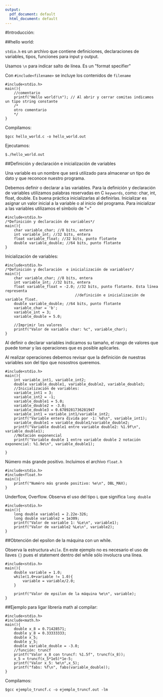 ```yaml
---
output:
  pdf_document: default
  html_document: default
---
```


#Introducción:

##hello world:


`stdio.h` es un archivo que contiene definiciones, declaraciones
de variables, tipos, funciones para input y output.

Usamos `\n` para indicar salto de línea. Es un "format specifier"

Con `#include<filename>` se incluye los contenidos de `filename`

```
#include<stdio.h>
main(){
	//comentario
	printf("Hello world!\n"); // Al abrir y cerrar comitas indicamos un tipo string constante
	/*
	otro comentario
	*/	
}
```

Compilamos:

```
$gcc hello_world.c -o hello_world.out
```

Ejecutamos:

```
$./hello_world.out
```



##Definición y declaración e inicialización de variables 


Una variable es un nombre que será utilizado para almacenar un tipo de dato
y que reconoce nuestro programa.

Debemos definir o declarar a las variables. Para la definición y declaración de 
variables utilizamos palabras reservadas en C `keywords`, como: char, int, float, double.
Es buena práctica inicializarlas al definirlas. Inicializar es asignar un 
valor inicial a la variable o al inicio del programa. Para inicializar a las variables utilizamos 
el símbolo de "="


```
#include<stdio.h>
/*Definición y declaración de variables*/
main(){
	char variable_char; //8 bits, entera
	int variable_int; //32 bits, entera
	float variable_float; //32 bits, punto flotante
	double variable_double; //64 bits, punto flotante
}
```

Inicialización de variables:

```
#include<stdio.h>
/*Definición y declaración  e inicialización de variables*/
main(){
	char variable_char; //8 bits, entera
	int variable_int; //32 bits, entera
	float variable_float = -2.0; //32 bits, punto flotante. Esta línea representa 
								//definición e inicialización de variable_float.
	double variable_double; //64 bits, punto flotante
	variable_char = 'b';
	variable_int = 3;
	variable_double = 5.0;

	//Imprimir los valores
	printf("Valor de variable char: %c", variable_char);
}
```

Al definir o declarar variables indicamos su tamaño, el rango de valores que puede tomar y 
las operaciones que es posible aplicarles.

Al realizar operaciones debemos revisar que la definición de nuestras variables son del tipo que nosostros queremos.

```
#include<stdio.h>
main(){
	int variable_int1, variable_int2;
	double variable_double1, variable_double2, variable_double3;
	//Inicialización de variables:
	variable_int1 = 3;
	variable_int2 = -1;
	variable_double1 = 5.0;
	variable_double2 = -3.0;
	variable_double3 = 0.6789281736281947
	variable_int1 = variable_int1/variable_int2;
	printf("Variable entera divida por -1: %d\n", variable_int1);
	variable_double1 = variable_double1/variable_double2;
	printf("Variable double1 entre variable double2: %1.9f\n", variable_double1);
	//Notación exponencial
	printf("Variable double 1 entre variable double 2 notación exponencial: %1.9e\n", variable_double1);

}
```


Número más grande positivo. Incluimos el archivo `float.h`

```
#include<stdio.h>
#include<float.h>
main(){
	printf("Numéro más grande positivo: %e\n", DBL_MAX);
}
```

Underflow, Overflow. Observa el uso del tipo `L` que significa `long double`

```
#include<stdio.h>
main(){
	long double variable1 = 2.22e-326;
	long double variable2 = 1e309;
	printf("Valor de variable 1: %Le\n", variable1);
	printf("Valor de variable2 %Le\n", variable2);
}
```

##Obtención del epsilon de la máquina con un while. 

Observa la estructura `while`. En este ejemplo no es necesario el uso de llaves `{}` pues el statement dentro del while sólo involucra una línea.

```
#include<stdio.h>
main(){
	double variable = 1.0;
	while(1.0+variable != 1.0){
		variable = variable/2.0;
	}

	printf("Valor de epsilon de la máquina %e\n", variable);
}
```

##Ejemplo para ligar librería math al compilar:


```
#include<stdio.h>
#include<math.h>
main(){
	double x_8 = 0.71428571;
	double y_8 = 0.33333333;
	double x_5;
	double y_5;
	double variable_double = -3.0;
	//función: truncf
	printf("Valor x_8 con truncf: %1.5f", truncf(x_8));
	x_5 = truncf(x_5*1e5)*1e-5;
	printf("Valor x_5: %e\n",x_5);
	printf("fabs: %f\n", fabs(variable_double));
}
```

Compilamos:

```
$gcc ejemplo_truncf.c -o ejemplo_truncf.out -lm
```

